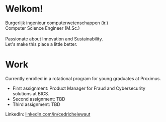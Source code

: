 # Welkom! 
Burgerlijk ingenieur computerwetenschappen (ir.) <br />
Computer Science Engineer (M.Sc.) <br />
<br /> 
Passionate about Innovation and Sustainability.<br />
Let's make this place a little better. <br />

 
# Work
Currently enrolled in a rotational program for young graduates at Proximus.<br />
- First assignment: Product Manager for Fraud and Cybersecurity solutions at BICS.<br />
- Second assignment: TBD<br />
- Third assignment: TBD<br />

LinkedIn: <a href="https://www.linkedin.com/in/cedrichelewaut/">linkedin.com/in/cedrichelewaut</a>
